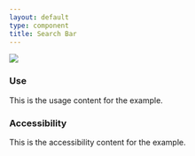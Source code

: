 ```yaml
---
layout: default
type: component
title: Search Bar
---
```


<div class="preview">
  <!-- Add HTML markup for example here -->
  <img src="{{ site.baseurl }}/assets/img/static/Search_Bar_UI_v1.png">
</div>

<div class="usa-grid-box">
  <div class="width-one-half">
    <h3>Use</h3>
    <p>This is the usage content for the example.</p>
  </div>
  <div class="width-one-half">
    <h3>Accessibility</h3>
    <p>This is the accessibility content for the example.</p>
  </div>  
</div>
